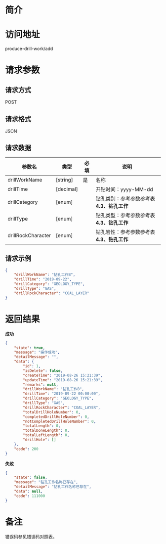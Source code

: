 # 简介

# 访问地址
produce-drill-work/add

# 请求参数

## 请求方式
POST

## 请求格式
JSON

## 请求数据
|参数名|类型|必填|说明|
|-|-|-|-|
|drillWorkName|[string]|是|名称|
|drillTime|[decimal]||开钻时间：yyyy-MM-dd|
|drillCategory|[enum]||钻孔类别：参考参数参考表 **4.3、钻孔工作**|
|drillType|[enum]||钻孔类型：参考参数参考表 **4.3、钻孔工作**|
|drillRockCharacter|[enum]||钻孔岩性：参考参数参考表 **4.3、钻孔工作**|


## 请求示例
```json
{
	"drillWorkName": "钻孔工作B",
    "drillTime": "2019-09-22",
	"drillCategory": "GEOLOGY_TYPE",
    "drillType": "GAS",
    "drillRockCharacter": "COAL_LAYER"
}
```

# 返回结果
**成功**
```json
{
    "state": true,
    "message": "操作成功",
    "detailMessage": "",
    "data": {
        "id": 1,
        "isDelete": false,
        "createTime": "2019-08-26 15:21:39",
        "updateTime": "2019-08-26 15:21:39",
        "remarks": null,
        "drillWorkName": "钻孔工作B",
        "drillTime": "2019-09-22 00:00:00",
        "drillCategory": "GEOLOGY_TYPE",
        "drillType": "GAS",
        "drillRockCharacter": "COAL_LAYER",
        "totalDrillHoleNumber": 0,
        "completedDrillHoleNumber": 0,
        "notCompletedDrillHoleNumber": 0,
        "totalLength": 0,
        "totalDoneLength": 0,
        "totalLeftLength": 0,
        "drillHole": []
    },
    "code": 200
}
```

**失败**
```json
{
    "state": false,
    "message": "钻孔工作名称已存在",
    "detailMessage": "钻孔工作名称已存在",
    "data": null,
    "code": 111000
}
```

# 备注
错误码参见错误码对照表。